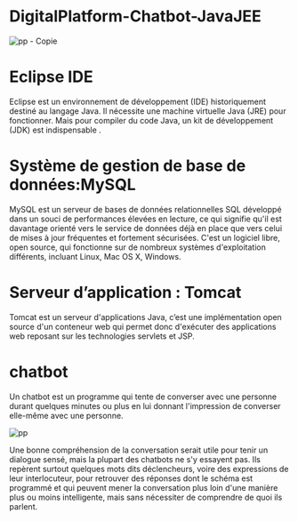 # DigitalPlatform-Chatbot-JavaJEE

![pp - Copie](https://user-images.githubusercontent.com/60801374/95829526-98547900-0d36-11eb-8a0c-fdb803a6c565.jpg)

# Eclipse IDE

Eclipse  est  un  environnement  de  développement  (IDE)  historiquement  destiné  au langage  Java.  Il  nécessite  une  machine  virtuelle  Java  (JRE)  pour  fonctionner.  Mais  pour compiler du code Java, un kit de développement (JDK) est indispensable .

# Système de gestion de base de données:MySQL

MySQL est un serveur de bases de données relationnelles SQL développé dans un souci de performances élevées en lecture, ce qui signifie qu'il est davantage orienté vers le service de données déjà en place que vers celui de mises à jour fréquentes et fortement sécurisées. C'est un logiciel libre, open source, qui fonctionne sur de nombreux systèmes d'exploitation différents, incluant Linux, Mac OS X, Windows.

# Serveur d’application : Tomcat

Tomcat est un serveur d'applications Java, c’est une implémentation open source d'un conteneur   web   qui   permet   donc   d'exécuter   des   applications   web   reposant   sur   les technologies servlets et JSP.

# chatbot

Un chatbot est un programme qui tente de converser avec une personne durant quelques minutes ou plus en lui donnant l'impression de converser elle-même avec une personne.

![pp](https://user-images.githubusercontent.com/60801374/95829576-ab674900-0d36-11eb-9225-de23b3e815f8.jpg)

Une bonne compréhension de la conversation serait utile pour tenir un dialogue sensé, mais la plupart des chatbots ne s'y essayent pas. Ils repèrent surtout quelques mots dits déclencheurs, voire des expressions de leur interlocuteur, pour retrouver des réponses dont le schéma est programmé et qui peuvent mener la conversation plus loin d'une manière plus ou moins intelligente, mais sans nécessiter de comprendre de quoi ils parlent.



